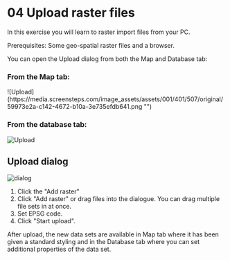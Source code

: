# 04 Upload raster files
In this exercise you will learn to raster import files from your PC.

Prerequisites: Some geo-spatial raster files and a browser.

You can open the Upload dialog from both the Map and Database tab:

### From the Map tab:
<div>![Upload](https://media.screensteps.com/image_assets/assets/001/401/507/original/59973e2a-c142-4672-b10a-3e735efdb641.png "")</div>

### From the database tab:
![Upload](https://media.screensteps.com/image_assets/assets/001/401/505/original/30dccc80-ae6c-4d57-9e5c-055aadab2016.png "")

## Upload dialog
![dialog](http://mapcentia.screenstepslive.com/s/en/m/35406/l/346780/show_image?image_id=2387607)

1. Click the "Add raster"
2. Click "Add raster" or drag files into the dialogue. You can drag multiple file sets in at once.
3. Set EPSG code.
4. Click "Start upload".

After upload, the new data sets are available in Map tab where it has been given a standard styling and in the Database tab where you can set additional properties of the data set.
